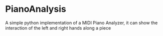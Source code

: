 # PianoAnalysis
A simple python implementation of a MIDI Piano Analyzer, it can show the interaction of the left and right hands along a piece
